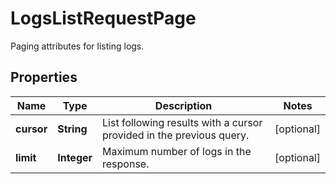 

# LogsListRequestPage

Paging attributes for listing logs.
## Properties

Name | Type | Description | Notes
------------ | ------------- | ------------- | -------------
**cursor** | **String** | List following results with a cursor provided in the previous query. |  [optional]
**limit** | **Integer** | Maximum number of logs in the response. |  [optional]



